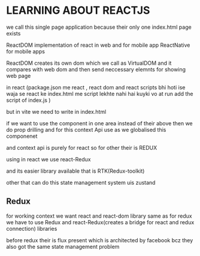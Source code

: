 # LEARNING ABOUT REACTJS 


we call this single page application because their only one index.html page exists  

ReactDOM implementation of react in web and for mobile app ReactNative for mobile apps

ReactDOM creates its own dom which we call as VirtualDOM and it compares with web dom and then send neccessary elemnts for showing web page 

in react (package.json me react , react dom and react scripts bhi hoti ise waja se react ke index.html me script lekhte nahi hai kuyki vo at run add the script of index.js ) 

but in vite we need to write in index.html


if we want to use the component in one area instead of their above then we do prop drilling and for this context Api use as we globalised this componenet 

and context api is purely for react so  for other their is REDUX 

using in react we use react-Redux 

and its easier library available that is RTK(Redux-toolkit)

other that can do this state management system uis zustand

## Redux

for working context we want react and react-dom library same as for redux we have to use Redux and react-Redux(creates a bridge for react and redux connection) libraries

before redux their is flux present which is architected by facebook bcz they also got the same state management problem 